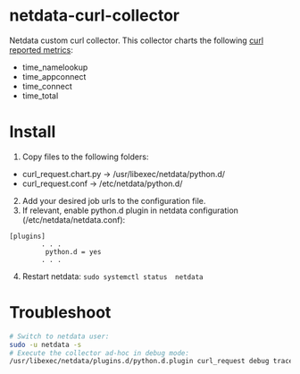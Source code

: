 # netdata-curl-collector
Netdata custom curl collector.
This collector charts the following [curl reported metrics](https://curl.se/docs/manpage.html):
- time_namelookup
- time_appconnect
- time_connect
- time_total

# Install
1. Copy files to the following folders:  
 - curl_request.chart.py -> /usr/libexec/netdata/python.d/
 - curl_request.conf  -> /etc/netdata/python.d/  

2. Add your desired job urls to the configuration file.  
3. If relevant, enable python.d plugin in netdata configuration (/etc/netdata/netdata.conf):
```
[plugins]
        . . .
         python.d = yes
        . . .
```
4. Restart netdata: `sudo systemctl status  netdata`

# Troubleshoot
```sh
# Switch to netdata user:
sudo -u netdata -s
# Execute the collector ad-hoc in debug mode:
/usr/libexec/netdata/plugins.d/python.d.plugin curl_request debug trace nolock
```

